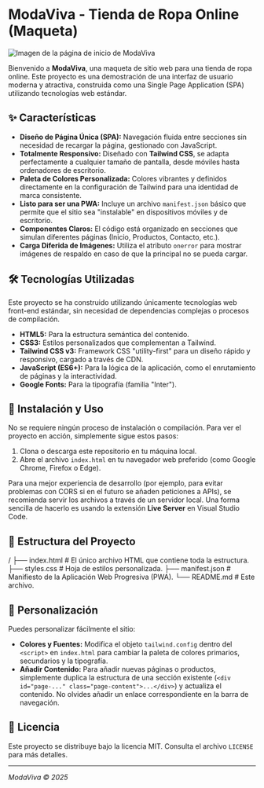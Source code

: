 # ModaViva - Tienda de Ropa Online (Maqueta)

![Imagen de la página de inicio de ModaViva](https://images.unsplash.com/photo-1483985988355-763728e1935b?q=80&w=1200&auto=format&fit=crop)

Bienvenido a **ModaViva**, una maqueta de sitio web para una tienda de ropa online. Este proyecto es una demostración de una interfaz de usuario moderna y atractiva, construida como una Single Page Application (SPA) utilizando tecnologías web estándar.

## ✨ Características

- **Diseño de Página Única (SPA):** Navegación fluida entre secciones sin necesidad de recargar la página, gestionado con JavaScript.
- **Totalmente Responsivo:** Diseñado con **Tailwind CSS**, se adapta perfectamente a cualquier tamaño de pantalla, desde móviles hasta ordenadores de escritorio.
- **Paleta de Colores Personalizada:** Colores vibrantes y definidos directamente en la configuración de Tailwind para una identidad de marca consistente.
- **Listo para ser una PWA:** Incluye un archivo `manifest.json` básico que permite que el sitio sea "instalable" en dispositivos móviles y de escritorio.
- **Componentes Claros:** El código está organizado en secciones que simulan diferentes páginas (Inicio, Productos, Contacto, etc.).
- **Carga Diferida de Imágenes:** Utiliza el atributo `onerror` para mostrar imágenes de respaldo en caso de que la principal no se pueda cargar.

## 🛠️ Tecnologías Utilizadas

Este proyecto se ha construido utilizando únicamente tecnologías web front-end estándar, sin necesidad de dependencias complejas o procesos de compilación.

- **HTML5:** Para la estructura semántica del contenido.
- **CSS3:** Estilos personalizados que complementan a Tailwind.
- **Tailwind CSS v3:** Framework CSS "utility-first" para un diseño rápido y responsivo, cargado a través de CDN.
- **JavaScript (ES6+):** Para la lógica de la aplicación, como el enrutamiento de páginas y la interactividad.
- **Google Fonts:** Para la tipografía (familia "Inter").

## 🚀 Instalación y Uso

No se requiere ningún proceso de instalación o compilación. Para ver el proyecto en acción, simplemente sigue estos pasos:

1.  Clona o descarga este repositorio en tu máquina local.
2.  Abre el archivo `index.html` en tu navegador web preferido (como Google Chrome, Firefox o Edge).

Para una mejor experiencia de desarrollo (por ejemplo, para evitar problemas con CORS si en el futuro se añaden peticiones a APIs), se recomienda servir los archivos a través de un servidor local. Una forma sencilla de hacerlo es usando la extensión **Live Server** en Visual Studio Code.

## 📂 Estructura del Proyecto


/
├── index.html       # El único archivo HTML que contiene toda la estructura.
├── styles.css       # Hoja de estilos personalizada.
├── manifest.json    # Manifiesto de la Aplicación Web Progresiva (PWA).
└── README.md        # Este archivo.


## 🎨 Personalización

Puedes personalizar fácilmente el sitio:

-   **Colores y Fuentes:** Modifica el objeto `tailwind.config` dentro del `<script>` en `index.html` para cambiar la paleta de colores primarios, secundarios y la tipografía.
-   **Añadir Contenido:** Para añadir nuevas páginas o productos, simplemente duplica la estructura de una sección existente (`<div id="page-..." class="page-content">...</div>`) y actualiza el contenido. No olvides añadir un enlace correspondiente en la barra de navegación.

## 📄 Licencia

Este proyecto se distribuye bajo la licencia MIT. Consulta el archivo `LICENSE` para más detalles.

---

_ModaViva &copy; 2025_
